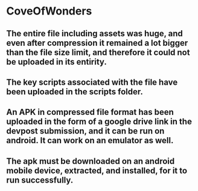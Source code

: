# CoveOfWonders
## The entire file including assets was huge, and even after compression it remained a lot bigger than the file size limit, and therefore it could not be uploaded in its entirity.
## The key scripts associated with the file have been uploaded in the scripts folder.
## An APK in compressed file format has been uploaded in the form of a google drive link in the devpost submission, and it can be run on android. It can work on an emulator as well.
## The apk must be downloaded on an android mobile device, extracted, and installed, for it to run successfully.

